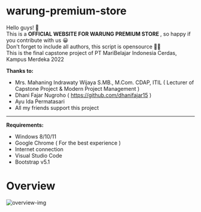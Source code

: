 # warung-premium-store

Hello guys! 👋 <br>
This is a <b> OFFICIAL WEBSITE FOR WARUNG PREMIUM STORE </b>, so happy if you contribute with us 😀 <br>
Don't forget to include all authors, this script is opensource 👌🏽 <br>
This is the final capstone project of PT MariBelajar Indonesia Cerdas, Kampus Merdeka 2022

<b>Thanks to: </b>
- Mrs. Mahaning Indrawaty Wijaya S.MB., M.Com. CDAP, ITIL ( Lecturer of Capstone Project & Modern Project Management )
- Dhani Fajar Nugroho ( https://github.com/dhanifajar15 )
- Ayu Ida Permatasari
- All my friends support this project


<hr>

<b>Requirements:</b>
- Windows 8/10/11
- Google Chrome ( For the best experience )
- Internet connection
- Visual Studio Code
- Bootstrap v5.1

<h1>Overview</h1>

![overview-img](https://user-images.githubusercontent.com/39859740/204958369-caeb6c9f-959b-49eb-8868-13fc0ed7a1c9.jpg)


